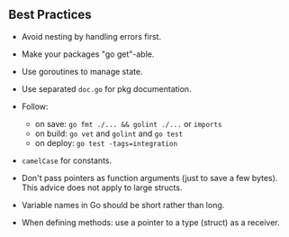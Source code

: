 Best Practices
-

* Avoid nesting by handling errors first.

* Make your packages "go get"-able.

* Use goroutines to manage state.

* Use separated `doc.go` for pkg documentation.

* Follow:
    * on save: `go fmt ./... && golint ./...` or `imports`
    * on build: `go vet` and `golint` and `go test`
    * on deploy: `go test -tags=integration`

* `camelCase` for constants.

* Don't pass pointers as function arguments (just to save a few bytes). 
  This advice does not apply to large structs.

* Variable names in Go should be short rather than long.

* When defining methods: use a pointer to a type (struct) as a receiver.
